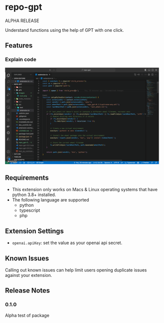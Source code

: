 # repo-gpt
ALPHA RELEASE

Understand functions using the help of GPT with one click.

## Features
### Explain code
![feature explain](./images/explain_demo.gif)

## Requirements

* This extension only works on Macs & Linux operating systems that have python 3.8+ installed.
* The following language are supported
  * python
  * typescript
  * php

## Extension Settings

* `openai.apiKey`: set the value as your openai api secret. 

## Known Issues

Calling out known issues can help limit users opening duplicate issues against your extension.

## Release Notes

### 0.1.0

Alpha test of package



